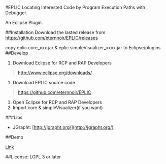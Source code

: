 #EPLIC 
Locating Interested Code by Program Execution Paths with Debugger.

An Eclipse Plugin.

##Installation
Download the lasted release from:
https://github.com/eternnoir/EPLIC/releases

copy eplic.core_xxx.jar & eplic.simpleVisualizer_xxxx.jar to Eclipse/plugins
##Develop
1. Download Eclipse for RCP and RAP Developers 
> http://www.eclipse.org/downloads/

1. Download EPLIC source code 
> https://github.com/eternnoir/EPLIC

1. Open Eclipse for RCP and RAP Developers
1. Import core & simpleVisualizer(if you want)

###Libs
* JGrapht: [http://jgrapht.org/](http://jgrapht.org/)

##Demo

[Link](https://docs.google.com/file/d/0B_YFSLic6FjBaDd4T0h3RzJDMGM/edit?usp=sharing)

##License:
LGPL 3 or later
